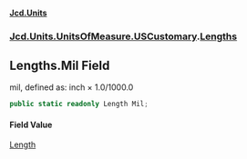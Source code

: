#### [Jcd.Units](index.md 'index')
### [Jcd.Units.UnitsOfMeasure.USCustomary](Jcd.Units.UnitsOfMeasure.USCustomary.md 'Jcd.Units.UnitsOfMeasure.USCustomary').[Lengths](Lengths.md 'Jcd.Units.UnitsOfMeasure.USCustomary.Lengths')

## Lengths.Mil Field

mil, defined as: inch × 1.0/1000.0

```csharp
public static readonly Length Mil;
```

#### Field Value
[Length](Length.md 'Jcd.Units.UnitTypes.Length')